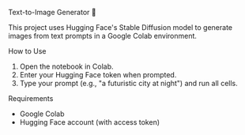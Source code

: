 Text-to-Image Generator 🎨

This project uses Hugging Face's Stable Diffusion model to generate images from text prompts in a Google Colab environment.

 How to Use
1. Open the notebook in Colab.
2. Enter your Hugging Face token when prompted.
3. Type your prompt (e.g., "a futuristic city at night") and run all cells.

 Requirements
- Google Colab
- Hugging Face account (with access token)
